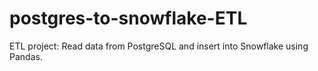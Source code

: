 # postgres-to-snowflake-ETL
ETL project: Read data from PostgreSQL and insert into Snowflake using Pandas.
